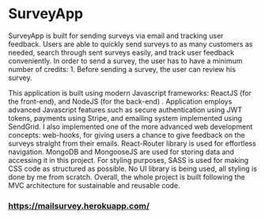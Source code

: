 # SurveyApp
SurveyApp is built for sending surveys via email and tracking user feedback. Users are able to quickly send surveys to as many customers as needed, search through sent surveys easily, and track user feedback conveniently. In order to send a survey, the user has to have a minimum number of credits: 1. Before sending a survey, the user can review his survey. 

This application is built using modern Javascript frameworks: ReactJS (for the front-end), and NodeJS (for the back-end) . Application employs advanced Javascript features such as secure authentication using JWT tokens, payments using Stripe, and emailing system implemented using SendGrid. I also implemented one of the more advanced web development concepts: web-hooks, for giving users a chance to give feedback on the surveys straight from their emails. React-Router library is used for effortless navigation. MongoDB and MongooseJS are used for storing data and accessing it in this project. For styling purposes, SASS is used for making CSS code as structured as possible. No UI library is being used, all styling is done by me from scratch. Overall, the whole project is built following the MVC architecture for sustainable and reusable code.

### https://mailsurvey.herokuapp.com/
